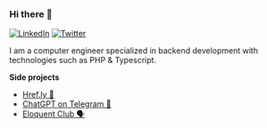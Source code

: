 ### Hi there 👋

[![LinkedIn](https://img.shields.io/badge/LinkedIn-connect-blue)](https://www.linkedin.com/in/gregori-pineres)
[![Twitter](https://img.shields.io/twitter/url/https/twitter.com/cloudposse.svg?style=social&label=Follow%20%40gregorip02)](https://twitter.com/gregorip02)

I am a computer engineer specialized in backend development with technologies such as PHP & Typescript.

**Side projects**

- [Href.ly 🔗](https://app.href.ly)
- [ChatGPT on Telegram 🤖](https://t.me/chatgpt4plusbot)
- [Eloquent Club 🗣️](https://eloquentclub.com)
